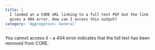 ```yaml
---
title: |
  I landed at a CORE URL linking to a full text PDF but the link
  gives a 404 error. How can I access this output?
category: 'Aggregation: General'
---
```

You cannot access it – a 404 error indicates that the full text
has been removed from CORE.
